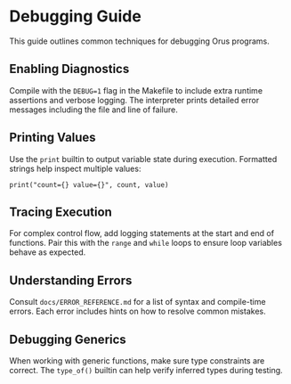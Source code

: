 # Debugging Guide

This guide outlines common techniques for debugging Orus programs.

## Enabling Diagnostics

Compile with the `DEBUG=1` flag in the Makefile to include extra
runtime assertions and verbose logging. The interpreter prints
detailed error messages including the file and line of failure.

## Printing Values

Use the `print` builtin to output variable state during execution.
Formatted strings help inspect multiple values:

```orus
print("count={} value={}", count, value)
```

## Tracing Execution

For complex control flow, add logging statements at the start and end
of functions. Pair this with the `range` and `while` loops to ensure
loop variables behave as expected.

## Understanding Errors

Consult `docs/ERROR_REFERENCE.md` for a list of syntax and compile-time
errors. Each error includes hints on how to resolve common mistakes.

## Debugging Generics

When working with generic functions, make sure type constraints are
correct. The `type_of()` builtin can help verify inferred types during
testing.
